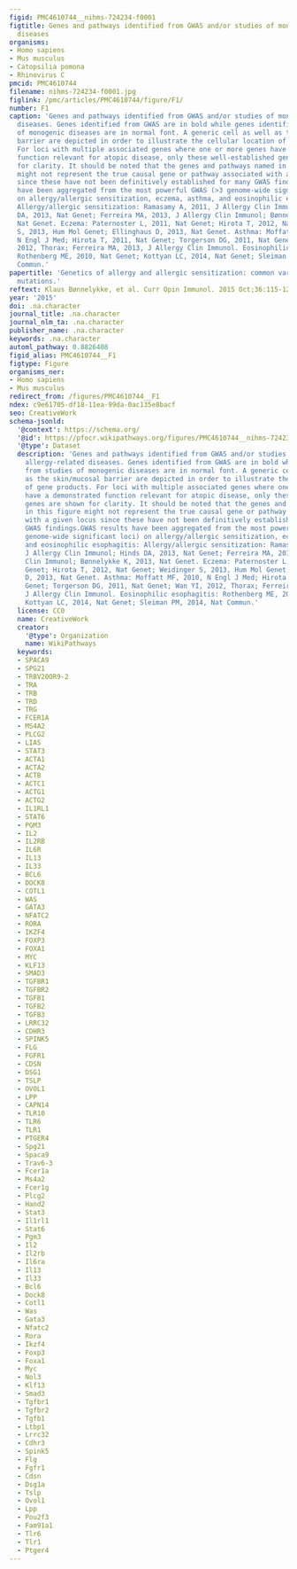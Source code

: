 ```yaml
---
figid: PMC4610744__nihms-724234-f0001
figtitle: Genes and pathways identified from GWAS and/or studies of monogenic allergy-related
  diseases
organisms:
- Homo sapiens
- Mus musculus
- Catopsilia pomona
- Rhinovirus C
pmcid: PMC4610744
filename: nihms-724234-f0001.jpg
figlink: /pmc/articles/PMC4610744/figure/F1/
number: F1
caption: 'Genes and pathways identified from GWAS and/or studies of monogenic allergy-related
  diseases. Genes identified from GWAS are in bold while genes identified from studies
  of monogenic diseases are in normal font. A generic cell as well as the skin/mucosal
  barrier are depicted in order to illustrate the cellular location of gene products.
  For loci with multiple associated genes where one or more genes have a demonstrated
  function relevant for atopic disease, only these well-established genes are shown
  for clarity. It should be noted that the genes and pathways named in this figure
  might not represent the true causal gene or pathway associated with a given locus
  since these have not been definitively established for many GWAS findings.GWAS results
  have been aggregated from the most powerful GWAS (>3 genome-wide significant loci)
  on allergy/allergic sensitization, eczema, asthma, and eosinophilic esophagitis:
  Allergy/allergic sensitization: Ramasamy A, 2011, J Allergy Clin Immunol; Hinds
  DA, 2013, Nat Genet; Ferreira MA, 2013, J Allergy Clin Immunol; Bønnelykke K, 2013,
  Nat Genet. Eczema: Paternoster L, 2011, Nat Genet; Hirota T, 2012, Nat Genet; Weidinger
  S, 2013, Hum Mol Genet; Ellinghaus D, 2013, Nat Genet. Asthma: Moffatt MF, 2010,
  N Engl J Med; Hirota T, 2011, Nat Genet; Torgerson DG, 2011, Nat Genet; Wan YI,
  2012, Thorax; Ferreira MA, 2013, J Allergy Clin Immunol. Eosinophilic esophagitis:
  Rothenberg ME, 2010, Nat Genet; Kottyan LC, 2014, Nat Genet; Sleiman PM, 2014, Nat
  Commun.'
papertitle: 'Genetics of allergy and allergic sensitization: common variants, rare
  mutations.'
reftext: Klaus Bønnelykke, et al. Curr Opin Immunol. 2015 Oct;36:115-126.
year: '2015'
doi: .na.character
journal_title: .na.character
journal_nlm_ta: .na.character
publisher_name: .na.character
keywords: .na.character
automl_pathway: 0.8826408
figid_alias: PMC4610744__F1
figtype: Figure
organisms_ner:
- Homo sapiens
- Mus musculus
redirect_from: /figures/PMC4610744__F1
ndex: c9e61705-df18-11ea-99da-0ac135e8bacf
seo: CreativeWork
schema-jsonld:
  '@context': https://schema.org/
  '@id': https://pfocr.wikipathways.org/figures/PMC4610744__nihms-724234-f0001.html
  '@type': Dataset
  description: 'Genes and pathways identified from GWAS and/or studies of monogenic
    allergy-related diseases. Genes identified from GWAS are in bold while genes identified
    from studies of monogenic diseases are in normal font. A generic cell as well
    as the skin/mucosal barrier are depicted in order to illustrate the cellular location
    of gene products. For loci with multiple associated genes where one or more genes
    have a demonstrated function relevant for atopic disease, only these well-established
    genes are shown for clarity. It should be noted that the genes and pathways named
    in this figure might not represent the true causal gene or pathway associated
    with a given locus since these have not been definitively established for many
    GWAS findings.GWAS results have been aggregated from the most powerful GWAS (>3
    genome-wide significant loci) on allergy/allergic sensitization, eczema, asthma,
    and eosinophilic esophagitis: Allergy/allergic sensitization: Ramasamy A, 2011,
    J Allergy Clin Immunol; Hinds DA, 2013, Nat Genet; Ferreira MA, 2013, J Allergy
    Clin Immunol; Bønnelykke K, 2013, Nat Genet. Eczema: Paternoster L, 2011, Nat
    Genet; Hirota T, 2012, Nat Genet; Weidinger S, 2013, Hum Mol Genet; Ellinghaus
    D, 2013, Nat Genet. Asthma: Moffatt MF, 2010, N Engl J Med; Hirota T, 2011, Nat
    Genet; Torgerson DG, 2011, Nat Genet; Wan YI, 2012, Thorax; Ferreira MA, 2013,
    J Allergy Clin Immunol. Eosinophilic esophagitis: Rothenberg ME, 2010, Nat Genet;
    Kottyan LC, 2014, Nat Genet; Sleiman PM, 2014, Nat Commun.'
  license: CC0
  name: CreativeWork
  creator:
    '@type': Organization
    name: WikiPathways
  keywords:
  - SPACA9
  - SPG21
  - TRBV20OR9-2
  - TRA
  - TRB
  - TRD
  - TRG
  - FCER1A
  - MS4A2
  - PLCG2
  - LIAS
  - STAT3
  - ACTA1
  - ACTA2
  - ACTB
  - ACTC1
  - ACTG1
  - ACTG2
  - IL1RL1
  - STAT6
  - PGM3
  - IL2
  - IL2RB
  - IL6R
  - IL13
  - IL33
  - BCL6
  - DOCK8
  - COTL1
  - WAS
  - GATA3
  - NFATC2
  - RORA
  - IKZF4
  - FOXP3
  - FOXA1
  - MYC
  - KLF13
  - SMAD3
  - TGFBR1
  - TGFBR2
  - TGFB1
  - TGFB2
  - TGFB3
  - LRRC32
  - CDHR3
  - SPINK5
  - FLG
  - FGFR1
  - CDSN
  - DSG1
  - TSLP
  - OVOL1
  - LPP
  - CAPN14
  - TLR10
  - TLR6
  - TLR1
  - PTGER4
  - Spg21
  - Spaca9
  - Trav6-3
  - Fcer1a
  - Ms4a2
  - Fcer1g
  - Plcg2
  - Hand2
  - Stat3
  - Il1rl1
  - Stat6
  - Pgm3
  - Il2
  - Il2rb
  - Il6ra
  - Il13
  - Il33
  - Bcl6
  - Dock8
  - Cotl1
  - Was
  - Gata3
  - Nfatc2
  - Rora
  - Ikzf4
  - Foxp3
  - Foxa1
  - Myc
  - Nol3
  - Klf13
  - Smad3
  - Tgfbr1
  - Tgfbr2
  - Tgfb1
  - Ltbp1
  - Lrrc32
  - Cdhr3
  - Spink5
  - Flg
  - Fgfr1
  - Cdsn
  - Dsg1a
  - Tslp
  - Ovol1
  - Lpp
  - Pou2f3
  - Fam91a1
  - Tlr6
  - Tlr1
  - Ptger4
---
```

